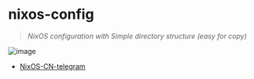 # nixos-config

> *NixOS configuration with Simple directory structure (easy for copy)*

![image](https://user-images.githubusercontent.com/47410251/227114487-88f60d9e-56c1-4618-a2fc-a517122d41c6.png)

- [NixOS-CN-telegram](https://github.com/nixos-cn/NixOS-CN-telegram)
